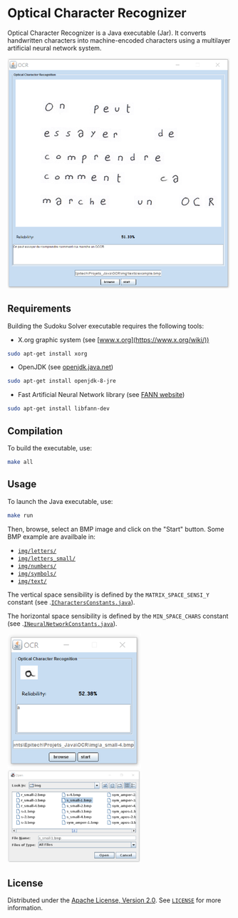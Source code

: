 # Optical Character Recognizer

Optical Character Recognizer is a Java executable (Jar). It converts handwritten characters into machine-encoded characters using a multilayer artificial neural network system.

<img src="img/previews/text_preview.png" width="500" title="Optical Character Recognizer text preview">

## Requirements

Building the Sudoku Solver executable requires the following tools:
- X.org graphic system (see [www.x.org](https://www.x.org/wiki/))
```bash
sudo apt-get install xorg
```
- OpenJDK (see [openjdk.java.net](https://openjdk.java.net))
```bash
sudo apt-get install openjdk-8-jre
```
- Fast Artificial Neural Network library (see [FANN website](http://leenissen.dk/fann/wp/))
```bash
sudo apt-get install libfann-dev
```

## Compilation

To build the executable, use:
```bash
make all
```

## Usage

To launch the Java executable, use:
```bash
make run
```
Then, browse, select an BMP image and click on the "Start" button. Some BMP example are availbale in:
- [`img/letters/`](img/letters/)
- [`img/letters_small/`](img/letters_small/)
- [`img/numbers/`](img/numbers/)
- [`img/symbols/`](img/symbols/)
- [`img/text/`](img/texts/)

The vertical space sensibility is defined by the `MATRIX_SPACE_SENSI_Y` constant (see .[`ICharactersConstants.java`](src/bmp/ICharactersConstants.java)).

The horizontal space sensibility is defined by the `MIN_SPACE_CHARS` constant (see .[`INeuralNetworkConstants.java`](src/fann/INeuralNetworkConstants.java)).

<img src="img/previews/letter_preview.png" width="300" title="Optical Character Recognizer letter preview"> <img src="img/previews/browse_preview.png" width="300" title="Optical Character Recognizer browse preview">

## License

Distributed under the [Apache License, Version 2.0](http://www.apache.org/licenses/). See [`LICENSE`](LICENSE) for more information.

